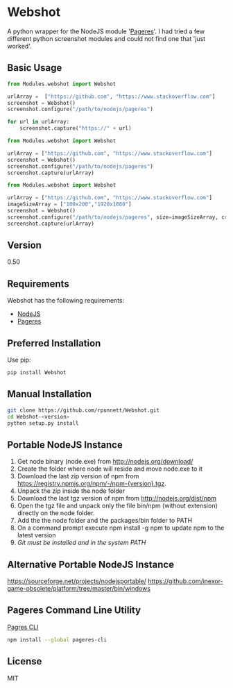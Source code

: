 # Webshot

A python wrapper for the NodeJS module '[Pageres]'. I had tried a few different python screenshot modules and could not find one that 'just worked'.


Basic Usage
----
```python
from Modules.webshot import Webshot

urlArray =  ["https://github.com", "https://www.stackoverflow.com"]
screenshot = Webshot()
screenshot.configure("/path/to/nodejs/pageres")

for url in urlArray:
    screenshot.capture("https://" + url)
```

```python
from Modules.webshot import Webshot

urlArray = ["https://github.com", "https://www.stackoverflow.com"]
screenshot = Webshot()
screenshot.configure("/path/to/nodejs/pageres")
screenshot.capture(urlArray)
```

```python
from Modules.webshot import Webshot

urlArray = ["https://github.com", "https://www.stackoverflow.com"]
imageSizeArray = ["100x200","1920x1080"]
screenshot = Webshot()
screenshot.configure("/path/to/nodejs/pageres", size=imageSizeArray, crop=True, imageFormat="jpg")
screenshot.capture(urlArray)
```


Version
----

0.50

Requirements
-----------

Webshot has the following requirements:

* [NodeJS]
* [Pageres]


Preferred Installation
--------------
Use pip: 
```sh
pip install Webshot
```

Manual Installation
--------------
```sh
git clone https://github.com/rpunnett/Webshot.git
cd Webshot-<version>
python setup.py install
```


Portable NodeJS Instance
--------------

1. Get node binary (node.exe) from http://nodejs.org/download/
2. Create the folder where node will reside and move node.exe to it
3. Download the last zip version of npm from https://registry.npmjs.org/npm/-/npm-{version}.tgz.
4. Unpack the zip inside the node folder
5. Download the last tgz version of npm from http://nodejs.org/dist/npm
6. Open the tgz file and unpack only the file bin/npm (without extension) directly on the node folder.
7. Add the the node folder and the packages/bin folder to PATH
8. On a command prompt execute npm install -g npm to update npm to the latest version
9. *Git must be installed and in the system PATH*


Alternative Portable NodeJS Instance
--------------

https://sourceforge.net/projects/nodejsportable/
https://github.com/inexor-game-obsolete/platform/tree/master/bin/windows



Pageres Command Line Utility
--------------

[Pagres CLI]

```sh
npm install --global pageres-cli
```

License
----

MIT



[robert punnett]:https://github.com/rpunnett
[NodeJS]:https://nodejs.org/en/
[Pageres]:https://github.com/sindresorhus/pageres
[Pagres CLI]:https://github.com/sindresorhus/pageres-cli
